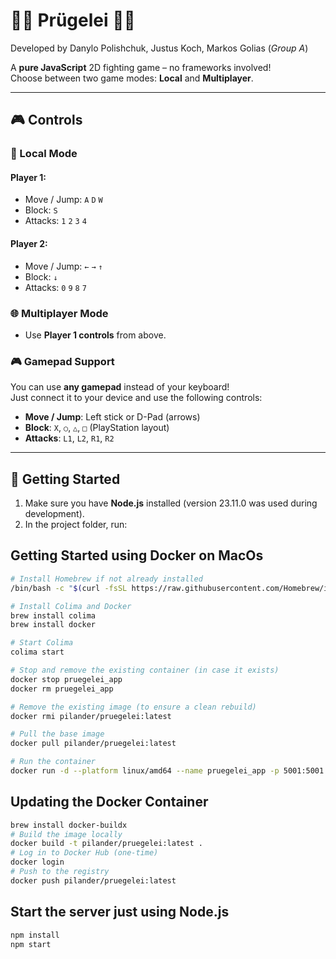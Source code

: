 # 👊🏿 Prügelei 👊🏿

Developed by Danylo Polishchuk, Justus Koch, Markos Golias (_Group A_)

A **pure JavaScript** 2D fighting game – no frameworks involved!  
Choose between two game modes: **Local** and **Multiplayer**.

---

## 🎮 Controls

### 👤 Local Mode

#### Player 1:

- Move / Jump: `A` `D` `W`
- Block: `S`
- Attacks: `1` `2` `3` `4`

#### Player 2:

- Move / Jump: `←` `→` `↑`
- Block: `↓`
- Attacks: `0` `9` `8` `7`

### 🌐 Multiplayer Mode

- Use **Player 1 controls** from above.

### 🎮 Gamepad Support

You can use **any gamepad** instead of your keyboard!  
Just connect it to your device and use the following controls:

- **Move / Jump**: Left stick or D-Pad (arrows)
- **Block**: `X`, `○`, `△`, `□` (PlayStation layout)
- **Attacks**: `L1`, `L2`, `R1`, `R2`

---

## 🚀 Getting Started

1. Make sure you have **Node.js** installed (version 23.11.0 was used during development).
2. In the project folder, run:

## Getting Started using Docker on MacOs

```bash
# Install Homebrew if not already installed
/bin/bash -c "$(curl -fsSL https://raw.githubusercontent.com/Homebrew/install/HEAD/install.sh)"

# Install Colima and Docker
brew install colima
brew install docker

# Start Colima
colima start

# Stop and remove the existing container (in case it exists)
docker stop pruegelei_app
docker rm pruegelei_app

# Remove the existing image (to ensure a clean rebuild)
docker rmi pilander/pruegelei:latest

# Pull the base image
docker pull pilander/pruegelei:latest

# Run the container
docker run -d --platform linux/amd64 --name pruegelei_app -p 5001:5001 pilander/pruegelei:latest
```

## Updating the Docker Container

```bash
brew install docker-buildx 
# Build the image locally
docker build -t pilander/pruegelei:latest .
# Log in to Docker Hub (one-time)
docker login
# Push to the registry
docker push pilander/pruegelei:latest
```

## Start the server just using Node.js

```bash
npm install
npm start
```

